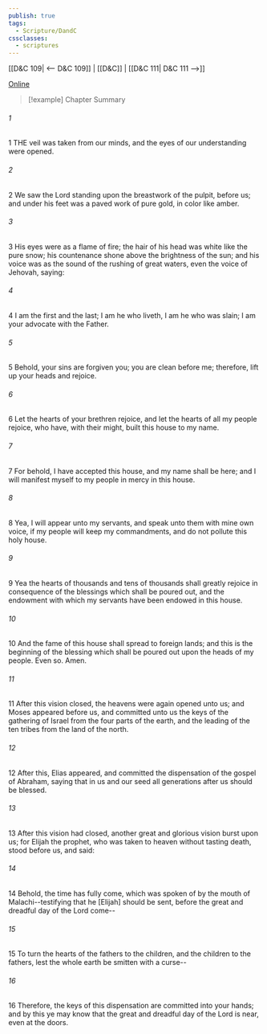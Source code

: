```yaml
---
publish: true
tags:
  - Scripture/DandC
cssclasses:
  - scriptures
---
```

[[D&C 109| <-- D&C 109]] | [[D&C]] | [[D&C 111| D&C 111 -->]]

[Online](https://churchofjesuschrist.org/study/scriptures/dc-testament/dc/110?lang=eng)

>[!example] Chapter Summary
>
###### 1
1 THE veil was taken from our minds, and the eyes of our understanding were opened.
###### 2
2 We saw the Lord standing upon the breastwork of the pulpit, before us; and under his feet was a paved work of pure gold, in color like amber.
###### 3
3 His eyes were as a flame of fire; the hair of his head was white like the pure snow; his countenance shone above the brightness of the sun; and his voice was as the sound of the rushing of great waters, even the voice of Jehovah, saying:
###### 4
4 I am the first and the last; I am he who liveth, I am he who was slain; I am your advocate with the Father.
###### 5
5 Behold, your sins are forgiven you; you are clean before me; therefore, lift up your heads and rejoice.
###### 6
6 Let the hearts of your brethren rejoice, and let the hearts of all my people rejoice, who have, with their might, built this house to my name.
###### 7
7 For behold, I have accepted this house, and my name shall be here; and I will manifest myself to my people in mercy in this house.
###### 8
8 Yea, I will appear unto my servants, and speak unto them with mine own voice, if my people will keep my commandments, and do not pollute this holy house.
###### 9
9 Yea the hearts of thousands and tens of thousands shall greatly rejoice in consequence of the blessings which shall be poured out, and the endowment with which my servants have been endowed in this house.
###### 10
10 And the fame of this house shall spread to foreign lands; and this is the beginning of the blessing which shall be poured out upon the heads of my people. Even so. Amen.
###### 11
11 After this vision closed, the heavens were again opened unto us; and Moses appeared before us, and committed unto us the keys of the gathering of Israel from the four parts of the earth, and the leading of the ten tribes from the land of the north.
###### 12
12 After this, Elias appeared, and committed the dispensation of the gospel of Abraham, saying that in us and our seed all generations after us should be blessed.
###### 13
13 After this vision had closed, another great and glorious vision burst upon us; for Elijah the prophet, who was taken to heaven without tasting death, stood before us, and said:
###### 14
14 Behold, the time has fully come, which was spoken of by the mouth of Malachi--testifying that he [Elijah] should be sent, before the great and dreadful day of the Lord come--
###### 15
15 To turn the hearts of the fathers to the children, and the children to the fathers, lest the whole earth be smitten with a curse--
###### 16
16 Therefore, the keys of this dispensation are committed into your hands; and by this ye may know that the great and dreadful day of the Lord is near, even at the doors.




